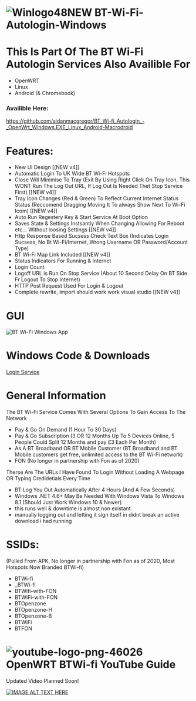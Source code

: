 # ![Winlogo48NEW](https://user-images.githubusercontent.com/11254983/173395338-8a7c71f5-caf0-45e8-bb6f-0574fd4ec867.png) BT-Wi-Fi-Autologin-Windows 


# This Is Part Of The BT Wi-Fi Autologin Services Also Availible For

 - OpenWRT 
 - Linux
 - Android (& Chromebook)
 
 ### Availible Here:
 https://github.com/aidanmacgregor/BT_Wi-fi_Autologin_-_OpenWrt_Windows.EXE_Linux_Android-Macrodroid
 
 
# Features:

 - New UI Design [[NEW v4]]
 - Automatic Login To UK Wide BT Wi-Fi Hotspots
 - Close Will Minimise To Tray (Exit By Using Right Click On Tray Icon, This WONT Run The Log Out URL, If Log Out Is Needed Thet Stop Service First) [[NEW v4]]
 - Tray Icon Changes (Red & Green) To Reflect Current Internet Status Status (Reccomend Dragging Moving It To always Show Next To Wi-Fi Icom) [[NEW v4]]
 - Auto Run Regestery Key & Start Service At Boot Option
 - Saves State & Settings Instsantly When Changing Allowing For Reboot etc... Without loosing Settings [[NEW v4]]
 - Http Response Based Sucsess Check Text Box (Indicates Login Sucsess, No Bt Wi-Fi/Internet, Wrong Username OR Password/Account Type)
 - BT Wi-Fi Map Link Included [[NEW v4]]
 - Status Indicators For Running & Internet
 - Login Count
 - Logoff URL is Run On Stop Service (About 10 Second Delay On BT Side Fr Logout To Stop Internet)
 - HTTP Post Request Used For Login & Logout
 - Complete rewrite, import should work work visual studio [[NEW v4]]


# GUI
![BT Wi-Fi Windows App](https://user-images.githubusercontent.com/11254983/184173045-f6e5ce51-4128-44fb-9964-eadcf718cf71.png)

    
# Windows Code & Downloads
[Login Service](![Winlogo48NEW](https://user-images.githubusercontent.com/11254983/173395338-8a7c71f5-caf0-45e8-bb6f-0574fd4ec867.png))


# General Information
The BT Wi-Fi Service Comes With Several Options To Gain Access To The Network<br/>

- Pay & Go On Demand (1 Hour To 30 Days)
- Pay & Go Subscription (3 OR 12 Months Up To 5 Devices Online, 5 People Could Split 12 Months and pay £3 Each Per Month)
- As A BT Broadband OR BT Mobile Customer (BT Broadband and BT Mobile customers get free, unlimited access to the BT Wi-Fi network)
- FON (No longer in partnership with Fon as of 2020)

Therse Are The URLs I Have Found To Login Without Loading A Webpage OR Typing Credidetials Every Time<br/>

- BT Log You Out Automatically After 4 Hours (And A Few Seconds)
- Windows .NET 4.6+ May Be Needed With Windows Vista To Windows 8.1 (Should Just Work Windows 10 & Newer)
- this runs well & downtime is almost non existant <br/>
- manually logging out and letting it sign itself in didnt break an active download i had running


# SSIDs:
(Pulled From APK, No longer in partnership with Fon as of 2020, Most Hotspots Now Branded BTWi-fi)

- BTWi-fi 
- _BTWi-fi 
- BTWifi-with-FON
- BTWiFi-with-FON
- BTOpenzone
- BTOpenzone-H
- BTOpenzone-B
- BTWiFi 
- BTFON


# ![youtube-logo-png-46026](https://user-images.githubusercontent.com/11254983/164994883-0a78494e-ae24-4eee-bdbe-a165a7c7d890.png) OpenWRT BTWi-fi YouTube Guide<br/>
Updated Video Planned Soon!

[![IMAGE ALT TEXT HERE](https://img.youtube.com/vi/z7pTcrwUQkU/0.jpg)](https://www.youtube.com/watch?v=z7pTcrwUQkU)
<br/>  

